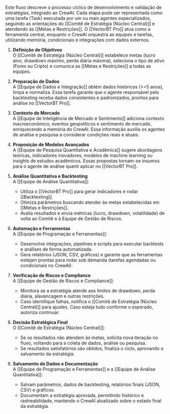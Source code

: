 Este fluxo descreve o processo cíclico de desenvolvimento e validação de estratégias, integrado ao CrewAI. Cada etapa pode ser representada como uma tarefa (Task) executada por um ou mais agentes especializados, seguindo as orientações do [[Comitê de Estratégia (Núcleo Central)]] e atendendo às [[Metas e Restrições]]. O [[VectorBT Pro]] atua como a ferramenta central, enquanto o CrewAI orquestra as equipes e tarefas, utilizando memória, condicionais e integrações com dados externos.







1. **Definição de Objetivos**  
    O [[Comitê de Estratégia (Núcleo Central)]] estabelece metas (lucro alvo, drawdown máximo, perda diária máxima), seleciona o tipo de ativo (Forex ou Cripto) e comunica as [[Metas e Restrições]] a todas as equipes.
    
2. **Preparação de Dados**  
    A [[Equipe de Dados e Integração]] obtém dados históricos (>=5 anos), limpa e normaliza. Essa tarefa garante que o agente responsável pelo backtesting receba dados consistentes e padronizados, prontos para análise no [[VectorBT Pro]].
    
3. **Contexto de Mercado**  
    A [[Equipe de Inteligência de Mercado e Sentimento]] adiciona contexto macroeconômico, eventos geopolíticos e sentimento de mercado, enriquecendo a memória do CrewAI. Essa informação auxilia os agentes de análise e pesquisa a considerar condições reais e atuais.
    
4. **Proposição de Modelos Avançados**  
    A [[Equipe de Pesquisa Quantitativa e Acadêmica]] sugere abordagens teóricas, indicadores inovadores, modelos de machine learning ou insights de estudos acadêmicos. Essas propostas tornam-se insumos para o agente de análise quanti aplicar no [[VectorBT Pro]].
    
5. **Análise Quantitativa e Backtesting**  
    A [[Equipe de Análise Quantitativa]]:
    
    - Utiliza o [[VectorBT Pro]] para gerar indicadores e rodar [[Backtesting]].
    - Otimiza parâmetros buscando atender às metas estabelecidas em [[Metas e Restrições]].
    - Avalia resultados e envia métricas (lucro, drawdown, volatilidade) de volta ao Comitê e à Equipe de Gestão de Riscos.
6. **Automação e Ferramentas**  
    A [[Equipe de Programação e Ferramentas]]:
    
    - Desenvolve integrações, pipelines e scripts para executar backtests e análises de forma automatizada.
    - Gera relatórios (JSON, CSV, gráficos) e garante que as ferramentas estejam prontas para rodar sob demanda (tarefas agendadas ou condicionais no CrewAI).
7. **Verificação de Riscos e Compliance**  
    A [[Equipe de Gestão de Riscos e Compliance]]:
    
    - Monitora se a estratégia atende aos limites de drawdown, perda diária, alavancagem e outras restrições.
    - Caso identifique falhas, notifica o [[Comitê de Estratégia (Núcleo Central)]] para ajustes. Caso esteja tudo conforme o esperado, autoriza continuar.
8. **Decisão Estratégica Final**  
    O [[Comitê de Estratégia (Núcleo Central)]]:
    
    - Se os resultados não atendem às metas, solicita nova iteração no fluxo, voltando para a coleta de dados, análise ou pesquisa.
    - Se resultados satisfatórios são obtidos, finaliza o ciclo, aprovando o salvamento da estratégia.
9. **Salvamento de Dados e Documentação**  
    A [[Equipe de Programação e Ferramentas]] e a [[Equipe de Análise Quantitativa]]:
    
    - Salvam parâmetros, dados de backtesting, relatórios finais (JSON, CSV) e gráficos.
    - Documentam a estratégia aprovada, permitindo histórico e rastreabilidade, mantendo o CrewAI atualizado sobre o estado final da estratégia.